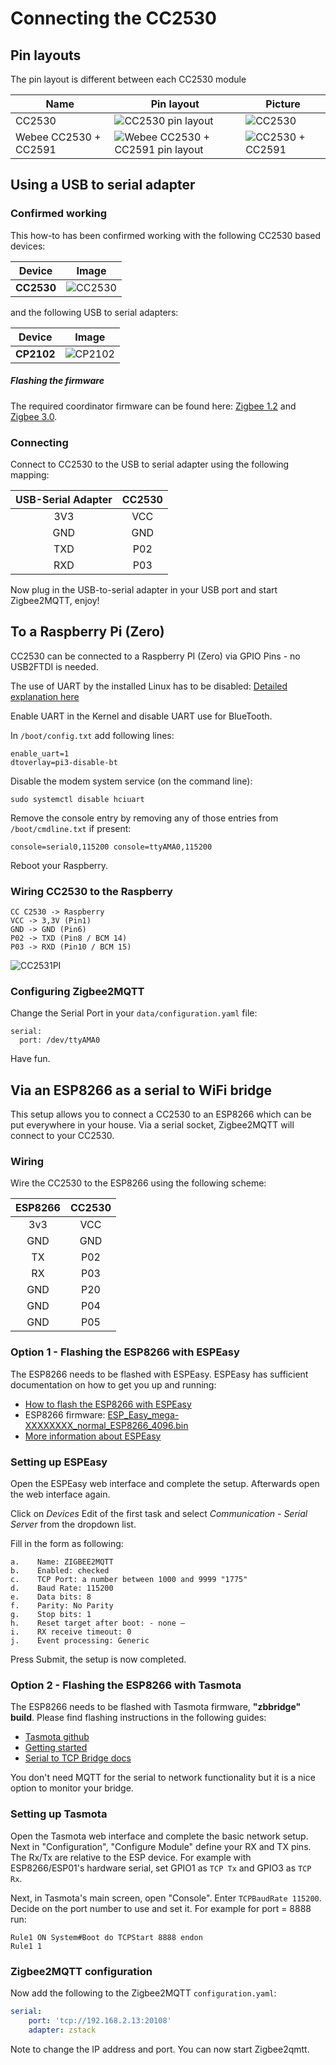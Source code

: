 ---
---
# Connecting the CC2530

## Pin layouts
The pin layout is different between each CC2530 module

| Name | Pin layout | Picture |
| ------------- | ------------- | ------------- |
| CC2530 | ![CC2530 pin layout](../../../images/cc2530_pin_layout.png) | ![CC2530](../../../images/cc2530.jpg)
| Webee CC2530 + CC2591 | ![Webee CC2530 + CC2591 pin layout](../../../images/webee_cc2530_cc2591_pinlayout.png) | ![CC2530 + CC2591](../../../images/cc2530_cc2591.jpg)

## Using a USB to serial adapter

### Confirmed working
This how-to has been confirmed working with the following CC2530 based devices:

| Device| Image |
| --- | --- |
| **CC2530** | ![CC2530](../../../images/cc2530.jpg) |

and the following USB to serial adapters:

| Device| Image |
| --- | --- |
| **CP2102** | ![CP2102](../../../images/CP2102.png) |

##### Flashing the firmware
The required coordinator firmware can be found here: [Zigbee 1.2](https://github.com/Koenkk/Z-Stack-firmware/tree/master/coordinator/Z-Stack_Home_1.2/bin) and [Zigbee 3.0](https://github.com/Koenkk/Z-Stack-firmware/tree/master/coordinator/Z-Stack_3.0.x/bin).

### Connecting
Connect to CC2530 to the USB to serial adapter using the following mapping:

| USB-Serial Adapter  | CC2530  |
| :------------: |:---------------:|
| 3V3 | VCC |
| GND | GND |
| TXD | P02 |
| RXD | P03 |

Now plug in the USB-to-serial adapter in your USB port and start Zigbee2MQTT, enjoy!

## To a Raspberry Pi (Zero)
CC2530 can be connected to a Raspberry PI (Zero) via GPIO Pins - no USB2FTDI is needed.

The use of UART by the installed Linux has to be disabled: [Detailed explanation here](https://www.raspberrypi.org/documentation/configuration/uart.md)

Enable UART in the Kernel and disable UART use for BlueTooth.

In `/boot/config.txt` add following lines:

```
enable_uart=1
dtoverlay=pi3-disable-bt
```

Disable the modem system service (on the command line):

```
sudo systemctl disable hciuart
```

Remove the console entry by removing any of those entries from `/boot/cmdline.txt` if present:

```
console=serial0,115200 console=ttyAMA0,115200

```

Reboot your Raspberry.

### Wiring CC2530 to the Raspberry

```
CC C2530 -> Raspberry
VCC -> 3,3V (Pin1)
GND -> GND (Pin6)
P02 -> TXD (Pin8 / BCM 14)
P03 -> RXD (Pin10 / BCM 15)
```

![CC2531PI](../../../images/CC2530_PI.jpg)


### Configuring Zigbee2MQTT

Change the Serial Port in your `data/configuration.yaml` file:

```
serial:
  port: /dev/ttyAMA0
```

Have fun.

## Via an ESP8266 as a serial to WiFi bridge
This setup allows you to connect a CC2530 to an ESP8266 which can be put everywhere in your house. Via a serial socket, Zigbee2MQTT will connect to your CC2530.

### Wiring
Wire the CC2530 to the ESP8266 using the following scheme:

| ESP8266 | CC2530 |
| :------------: |:---------------:|
| 3v3     | VCC |
| GND     | GND |
| TX      | P02 |
| RX      | P03 |
| GND     | P20 |
| GND     | P04 |
| GND     | P05 |

### Option 1 - Flashing the ESP8266 with ESPEasy
The ESP8266 needs to be flashed with ESPEasy. ESPEasy has sufficient documentation on how to get you up and running:
- [How to flash the ESP8266 with ESPEasy](https://www.letscontrolit.com/wiki/index.php?title=Tutorial_ESPEasy_Firmware_Upload)
- ESP8266 firmware: [ESP_Easy_mega-XXXXXXXX_normal_ESP8266_4096.bin](https://github.com/letscontrolit/ESPEasy/releases)
- [More information about ESPEasy](https://www.letscontrolit.com/wiki/index.php/ESPEasy#Introduction)

### Setting up ESPEasy
Open the ESPEasy web interface and complete the setup. Afterwards open the web interface again.

Click on *Devices* Edit of the first task and select *Communication - Serial Server* from the dropdown list.

Fill in the form as following:
```
a.    Name: ZIGBEE2MQTT
b.    Enabled: checked
c.    TCP Port: a number between 1000 and 9999 "1775"
d.    Baud Rate: 115200
e.    Data bits: 8
f.    Parity: No Parity
g.    Stop bits: 1
h.    Reset target after boot: - none –
i.    RX receive timeout: 0
j.    Event processing: Generic
```

Press Submit, the setup is now completed.

### Option 2 - Flashing the ESP8266 with Tasmota
The ESP8266 needs to be flashed with Tasmota firmware, **"zbbridge" build**. Please find flashing instructions in the following guides:
- [Tasmota github](https://github.com/arendst/Tasmota)
- [Getting started](https://tasmota.github.io/docs/Getting-Started/)
- [Serial to TCP Bridge docs](https://tasmota.github.io/docs/Serial-to-TCP-Bridge/)

You don't need MQTT for the serial to network functionality but it is a nice option to monitor your bridge.

### Setting up Tasmota

Open the Tasmota web interface and complete the basic network setup. Next in "Configuration", "Configure Module" define your RX and TX pins. The Rx/Tx are relative to the ESP device. For example with ESP8266/ESP01's hardware serial, set GPIO1 as ``TCP Tx`` and GPIO3 as ``TCP Rx``.

Next, in Tasmota's main screen, open "Console". Enter ``TCPBaudRate 115200``. Decide on the port number to use and set it. For example for port = 8888 run:  
```
Rule1 ON System#Boot do TCPStart 8888 endon
Rule1 1
```

### Zigbee2MQTT configuration
Now add the following to the Zigbee2MQTT `configuration.yaml`:

```yaml
serial:
    port: 'tcp://192.168.2.13:20108'
    adapter: zstack
```

Note to change the IP address and port.
You can now start Zigbee2qmtt.
